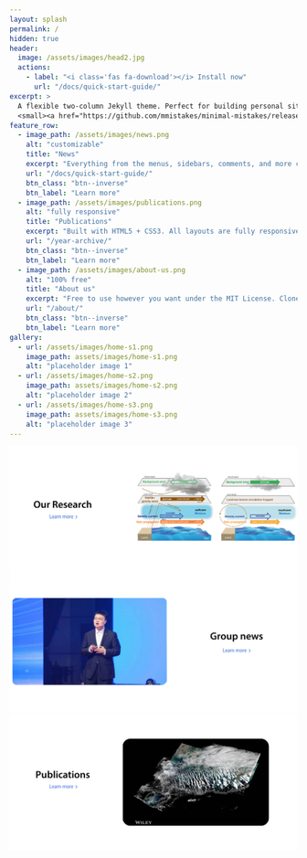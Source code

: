 ```yaml
---
layout: splash
permalink: /
hidden: true
header:
  image: /assets/images/head2.jpg
  actions:
    - label: "<i class='fas fa-download'></i> Install now"
      url: "/docs/quick-start-guide/"
excerpt: >
  A flexible two-column Jekyll theme. Perfect for building personal sites, blogs, and portfolios.<br />
  <small><a href="https://github.com/mmistakes/minimal-mistakes/releases/tag/4.24.0">Latest release v4.24.0</a></small>
feature_row:
  - image_path: /assets/images/news.png
    alt: "customizable"
    title: "News"
    excerpt: "Everything from the menus, sidebars, comments, and more can be configured or set with YAML Front Matter."
    url: "/docs/quick-start-guide/"
    btn_class: "btn--inverse"
    btn_label: "Learn more"
  - image_path: /assets/images/publications.png
    alt: "fully responsive"
    title: "Publications"
    excerpt: "Built with HTML5 + CSS3. All layouts are fully responsive with helpers to augment your content."
    url: "/year-archive/"
    btn_class: "btn--inverse"
    btn_label: "Learn more"
  - image_path: /assets/images/about-us.png
    alt: "100% free"
    title: "About us"
    excerpt: "Free to use however you want under the MIT License. Clone it, fork it, customize it... whatever!"
    url: "/about/"
    btn_class: "btn--inverse"
    btn_label: "Learn more"      
gallery:
  - url: /assets/images/home-s1.png
    image_path: assets/images/home-s1.png
    alt: "placeholder image 1"
  - url: /assets/images/home-s2.png
    image_path: assets/images/home-s2.png
    alt: "placeholder image 2"
  - url: /assets/images/home-s3.png
    image_path: assets/images/home-s3.png
    alt: "placeholder image 3"
---
```

[![foo](/assets/images/research_v1.png)](/research/)
[![foo](/assets/images/news_v2.png)](/news/)
[![foo](/assets/images/pub_v2.jpg)](/publications/)

